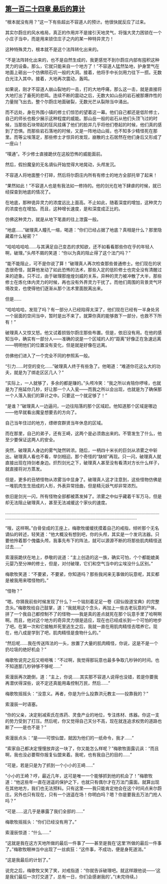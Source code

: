 ## [第一百二十四章 最后的算计](https://www.xxbiquge.com/11_11207/9171171.html)


  “根本就没有用？”这一下有些超出不容道人的预计。他很快就反应了过来。

  其实尔蔚庄的风水格局，真正的作用并不是接引天地灵气，将强大灵力困锁在一个小庄子当中，而是用来锁住庄子之内的某一种特异灵力！

  这种特殊灵力，根本就不是这个法阵转化出来的。

  “不是法阵转化出来的，也不是自然生成的，我更感觉不到尔蔚庄内部有囤积这种灵力的设备。那么，它就只能来自一个地方了！”不容道人猛然坠地，护身罡气在地面上砸出一个仿佛陨石坑一般的大洞。接着，他将手中长剑用力往下一掼。无数白光注入其中。接着，大地再次震动，轰鸣。

  如果说，刚才不容道人崩山裂地的一击，打的大地呼痛，那么这一击，就是直接将大地打出了垂死的悲鸣。连续不断的震动之后，无数大如山岳的岩石被那爆炸性的力量抛飞出去。整个尔蔚庄地面破裂，无数光芒从裂隙当中涌出。

  而不远处，身在外围小镇的修士们惊恐的望着这一幕。他们自己都还是低阶修士，自己的师长也极少展示这种程度的威能。那山岳一般的岩石从他们头顶飞过的时候，当那些石块带起的狂风挂痛了他们的脸并几乎将他们卷起的时候，他们真的感到了恐惧。而那些岩石落地的时候，又是一阵地动山摇，也不知多少精怪死在那里。而等尘埃落定，那些修士才惊异的发现，崩散的土石居然在他们身后又形成了一座山！

  “噗通”。不少修士直接跪伏在这般恐怖的威能面前。

  然后，假扮魔皇的无名谪仙开始觉得大地晃动，头颅发沉。

  不容道人将地面整个打碎，然后将尔蔚庄内所有有修士的地方全部托举了起来！

  “果然如此！”不容道人也是有我法如一修持的。他的剑光在地下肆虐的时候，就已经探查到地底的情况了。

  在地底，那种诡异灵力的浓度远比上面高。不止如此，随着深度的增加，这种灵力的浓度也在增加。而且，这种增长速度，是和深度成正比的。

  仿佛这种灵力，就是从地下笔直的往上泄露一般。

  “地底……”破理真人瞳孔一缩，喝道：“你们已经占据了地底？真相是什么？那里隐藏着什么秘密？”

  “哈哈哈哈哈……与其满足自己变态的求知欲，还不如看看那些你在乎的年轻人啊，破理。”头颅不屑的笑道：“你以为真的阻止得了这个法门吗？”

  “能不能阻止，可不是你说了算！”破理真人再次检查那些普通修士。他们现在的状态很奇怪，就算他发动了如此恐怖的法术，那些入定的低阶修士也完全没有清醒过来的迹象。只不过，由于破理那煌煌剑威的关系，异种的灵力被冲散了大半，那些修士在炼化体内灵力的时候，再也没有外界灵力干扰了。而他们周围的背景灵气环境改变，也使得他们逐渐从那个法术里面脱离出来。

  但是……

  “哈哈哈哈，发现了吗？有一部分人已经陷得太深了，他们现在已经有一半身处另一个层面的空间当中，暂时是出不来了。就算你真的能够救下一部分，也救不下所有！”

  破理真人又惊又怒。他又试着损毁尔蔚庄那些布置。但是，依旧没有用。在他的感知当中，确实有一部分人——准确的说是一个区域的人的“距离”好像正在急速远离——明明他们的位置没有变化，但是就是好像在远离。

  仿佛他们进入了一个完全不同的参照系一般。

  “引力……时空的变化……”破理真人终于有些急了。他喝道：“难道你花这么大的功夫，就是为了绑走区区几人？”

  “实际上，一人就够了，多余的都是赚的。”头颅冷笑：“我之所以肯陪你啰嗦，也就是为了拖延你几秒，好让那一个人入瓮——而我之所以会出现，也就是为了确保那一个人落入我们的算计之中。只要这一个就足够了！”

  “是谁？”破理真人一边逼问，一边往陷落的那个区域赶。他知道那个区域是哪边——他早就看出魔皇想要去的方向了。

  自己当年住过的地方，缥缈宫群贤当年休息的区域。

  而在那里，自己的弟子，还有王崎，这两个是必须救出来的。不管发生了什么，他至少要保证这两人的安全。

  突然，破理真人身边的雾气陡然转浓。随后，一柄四十米长的巨剑从浓雾之中斩出。破理真人看也不看，举剑相迎。那个奇怪的“缺帧”再现。只一闪，破理真人就直接出现在持剑者身边。炽烈剑光之下，破理真人甚至没有看清对方长什么样子，就直接将对方蒸发。

  但是，更多的丑陋怪物从浓雾当中显身了。破理真人这才注意到，这些怪物仿佛是一堆肌肉生生扭成的人形，外表异常扭曲，但是精元妖气却非常浓烈。

  依旧是剑光一闪，所有怪物全部都被蒸发掉了。浓雾之中似乎藏着千军万马，但是却无法阻止破理真人，甚至无法减缓这个家伙的速度。

  …………………………………………………………………………………………………………………………………………………………………………………………………………

  “哦，这样啊。”白骨垒成的王座上，梅歌牧缓缓抚摸着自己的戒指，倾听那个无名谪仙的转述，轻笑道：“他大概没有想到吧，你的头颅，其实是一个发讯法器。只要他拎着那个傀儡头颅，我事先布下的阵法，就可以源源不断的将那些肌肉精怪送过去……”

  索漫辰跪伏在地上，恭敬的说道：“主上创造的这一族，确实可怕，个个都能媲美元婴乃至分神的修士，但是，对付破理，它们和空气当中的尘埃没什么区别。”

  梅歌牧笑道：“不要紧，不要紧，你知道吗？那些我闲来无事做的玩意呢，其实都是被我用来喂怪物的。”

  “怪物？”

  “嗯。你猜我前些时候发现了什么？一个铭刻着足足一卷《寂仙毁道宝典》的完整念头。”梅歌牧给自己鼓掌，道：“我就用这个念头，再加上一些古老玩意的尸体，拼了一个我自己都控制不了的怪物——我是真的差点就死在那个玩意手里了哈啊啊啊。而且，他对这个地方的奇异灵力很是适应，现在也已经成长到一个可怕的地步了吧。在第一次和它接触并死里逃生之后，我就一直在用肌肉精怪去喂养它。现在，他八成是学到了吧，肌肉精怪是食物什么的。”

  “然后呢……我在传送阵法的一头，放置了大量的肌肉精怪，你说，这是不是一个扔垃圾的绝好机会？”

  梅歌牧说完之后又咂咂嘴：“不过啊，我觉得那玩意也最多争取几秒钟的时间。也不知道那几秒钟够不够呢……”

  索漫辰再次跪倒，道：“主上，你说……其实那不容道人说得也没错，若是你要我再潜伏得深些，说不定还真能用毒控制万民，然后……”

  梅歌牧摇摇头：“没意义。再者，你是为什么投靠洪元教主——投靠我的？”

  索漫辰一时语塞。

  “你的父亲，决定削减索氏在炼药、灵食产业的地位，专注炼材、炼器。你这一支的势力受到了打压。然后呢，你又觉得自己天分不高，现在就连追求权势的道路也断了——是也不是？”

  索漫辰点头：“是——可恨仙盟，就因为他们的一纸命令，我才……”

  “索家自己都决定慢慢放弃这一块了，你又能怎么样呢？”梅歌牧面露讥讽：“而且啊，我也没必要帮你报复仙盟来着。我呢，也有我自己的目的……”

  “可是，若是只是为了抓到一个小小的王崎……”

  “小小的王崎？哼，最近几年，这可是唯一一个能够抓到他的机会了！”梅歌牧道：“他这些年一直在逍遥的保护之下，也就只有偶尔才在万法门露面。就算出现在其他地方，我们也无法预料。只有这里——我只能肯定他会在这个时间点来尔蔚庄。另外也只有现在，只有一个逍遥在场！你明白吗？嗯？你是要我去万法门抢人吗？”

  “可是……这几乎是暴露了我们全部的……”

  梅歌牧摇摇头：“你们已经没有用了。”

  索漫辰惊道：“什么……”

  “这就是我在这方天地所做的最后一件事了——甚至是我在‘这里’所做的最后一件事了。”梅歌牧眼神当中出现了一丝疯狂：“这件事，不成功，便是身死道消。”

  “这是我最后的计划了。”

  说完之后，梅歌牧又笑了笑，对戒指道：“你就告诉破理吧。就这样跟他说——‘这是我们最后一次打交道了，总有一日，你们会感谢我的’。”(未完待续。)
